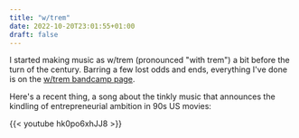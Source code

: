 ```yaml
---
title: "w/trem"
date: 2022-10-20T23:01:55+01:00
draft: false
---
```

I started making music as w/trem (pronounced "with trem") a bit before the turn of the century. Barring a few lost odds and ends, everything I've done is on the [w/trem bandcamp page](https://wtrem.bandcamp.com).

Here's a recent thing, a song about the tinkly music that announces the kindling of entrepreneurial ambition in 90s US movies:

{{< youtube hk0po6xhJJ8 >}}
